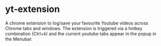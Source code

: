 # yt-extension

A chrome extension to log/save your favourite Youtube videos across Chrome tabs and windows. The extension is triggered via a hotkey combination (Ctrl+k) and the current youtube tabs appear in the popup in the Menubar.

